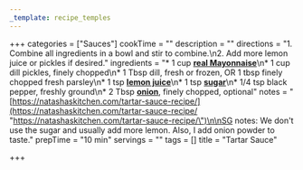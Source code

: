 ```yaml
---
_template: recipe_temples
---
```



+++
categories = ["Sauces"]
cookTime = ""
description = ""
directions = "1. Combine all ingredients in a bowl and stir to combine.\n2. Add more lemon juice or pickles if desired."
ingredients = "* 1 cup [**real Mayonnaise**](https://amzn.to/3xN2dq1)\n* 1 cup dill pickles, finely chopped\n* 1 Tbsp dill, fresh or frozen, OR 1 tbsp finely chopped fresh parsley\n* 1 tsp [**lemon juice**](https://natashaskitchen.com/what-to-do-with-lemons/)\n* 1 tsp [**sugar**](https://amzn.to/2YeTuIw)\n* 1/4 tsp black pepper, freshly ground\n* 2 Tbsp [**onion**](https://natashaskitchen.com/how-to-chop-an-onion-a-video-tutorial/), finely chopped, optional"
notes = "[https://natashaskitchen.com/tartar-sauce-recipe/](https://natashaskitchen.com/tartar-sauce-recipe/ \"https://natashaskitchen.com/tartar-sauce-recipe/\")\n\nSG notes: We don't use the sugar and usually add more lemon. Also, I add onion powder to taste."
prepTime = "10 min"
servings = ""
tags = []
title = "Tartar Sauce"

+++
